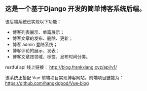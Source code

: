 ## 这是一个基于Django 开发的简单博客系统后端。

该后端系统已实现以下功能：

- 博客列表展示、单篇展示；
- 博客文章的发布、删除、更新；
- 博客 admin 登陆系统；
- 博客评论的展示、发表；
- 博客文章按领域、标签、发布时间分类。

restful api 线上链接： http://blog.frankxiang.xyz/api/v1/

该系统正搭配 Vue 前端项目实现博客网站，前端项目链接为：https://github.com/hangxigood/Vue-blog

